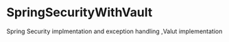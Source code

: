 # SpringSecurityWithVault
Spring Security implmentation and exception handling ,Valut implementation
